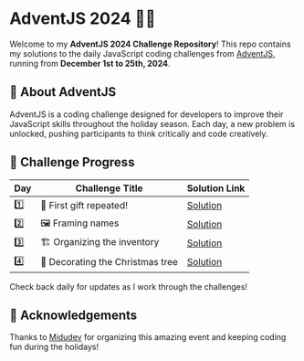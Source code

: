 # AdventJS 2024 🎄✨

Welcome to my **AdventJS 2024 Challenge Repository**!
This repo contains my solutions to the daily JavaScript coding challenges from [AdventJS](https://adventjs.dev), running from **December 1st to 25th, 2024**.

## 🚀 About AdventJS

AdventJS is a coding challenge designed for developers to improve their JavaScript skills throughout the holiday season. Each day, a new problem is unlocked, pushing participants to think critically and code creatively.

## 📅 Challenge Progress

| Day | Challenge Title                  | Solution Link                        |
| --- | -------------------------------- | ------------------------------------ |
| 1️⃣  | 🎁 First gift repeated!          | [Solution](./solutions/day1/day1.md) |
| 2️⃣  | 🖼️ Framing names                 | [Solution](./solutions/day2/day2.md) |
| 3️⃣  | 🏗️ Organizing the inventory      | [Solution](./solutions/day3/day3.md) |
| 4️⃣  | 🎄 Decorating the Christmas tree | [Solution](./solutions/day4/day4.md) |

Check back daily for updates as I work through the challenges!

## 🌟 Acknowledgements

Thanks to [Midudev](https://midu.dev) for organizing this amazing event and keeping coding fun during the holidays!
